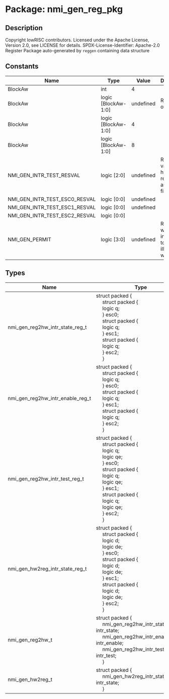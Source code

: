 # Package: nmi_gen_reg_pkg

## Description

Copyright lowRISC contributors.
 Licensed under the Apache License, Version 2.0, see LICENSE for details.
 SPDX-License-Identifier: Apache-2.0
 Register Package auto-generated by `reggen` containing data structure
 

## Constants

| Name                          | Type                | Value     | Description                                         |
| ----------------------------- | ------------------- | --------- | --------------------------------------------------- |
| BlockAw                       | int                 | 4         |                                                     |
| BlockAw                       | logic [BlockAw-1:0] | undefined | Register offsets                                    |
| BlockAw                       | logic [BlockAw-1:0] | 4         |                                                     |
| BlockAw                       | logic [BlockAw-1:0] | 8         |                                                     |
| NMI_GEN_INTR_TEST_RESVAL      | logic [2:0]         | undefined | Reset values for hwext registers and their fields   |
| NMI_GEN_INTR_TEST_ESC0_RESVAL | logic [0:0]         | undefined |                                                     |
| NMI_GEN_INTR_TEST_ESC1_RESVAL | logic [0:0]         | undefined |                                                     |
| NMI_GEN_INTR_TEST_ESC2_RESVAL | logic [0:0]         |           |                                                     |
| NMI_GEN_PERMIT                | logic [3:0]         | undefined | Register width information to check illegal writes  |
## Types

| Name                             | Type                                                                                                                                                                                                                                                                                                                                                                                                                                                                                                                                                                                                                                                                                                                                           | Description          |
| -------------------------------- | ---------------------------------------------------------------------------------------------------------------------------------------------------------------------------------------------------------------------------------------------------------------------------------------------------------------------------------------------------------------------------------------------------------------------------------------------------------------------------------------------------------------------------------------------------------------------------------------------------------------------------------------------------------------------------------------------------------------------------------------------- | -------------------- |
| nmi_gen_reg2hw_intr_state_reg_t  | struct packed {<br><span style="padding-left:20px">     struct packed {<br><span style="padding-left:20px">       logic        q;<br><span style="padding-left:20px">     } esc0;<br><span style="padding-left:20px">     struct packed {<br><span style="padding-left:20px">       logic        q;<br><span style="padding-left:20px">     } esc1;<br><span style="padding-left:20px">     struct packed {<br><span style="padding-left:20px">       logic        q;<br><span style="padding-left:20px">     } esc2;<br><span style="padding-left:20px">   }                                                                                                                                                                                  |                      |
| nmi_gen_reg2hw_intr_enable_reg_t | struct packed {<br><span style="padding-left:20px">     struct packed {<br><span style="padding-left:20px">       logic        q;<br><span style="padding-left:20px">     } esc0;<br><span style="padding-left:20px">     struct packed {<br><span style="padding-left:20px">       logic        q;<br><span style="padding-left:20px">     } esc1;<br><span style="padding-left:20px">     struct packed {<br><span style="padding-left:20px">       logic        q;<br><span style="padding-left:20px">     } esc2;<br><span style="padding-left:20px">   }                                                                                                                                                                                  |                      |
| nmi_gen_reg2hw_intr_test_reg_t   | struct packed {<br><span style="padding-left:20px">     struct packed {<br><span style="padding-left:20px">       logic        q;<br><span style="padding-left:20px">       logic        qe;<br><span style="padding-left:20px">     } esc0;<br><span style="padding-left:20px">     struct packed {<br><span style="padding-left:20px">       logic        q;<br><span style="padding-left:20px">       logic        qe;<br><span style="padding-left:20px">     } esc1;<br><span style="padding-left:20px">     struct packed {<br><span style="padding-left:20px">       logic        q;<br><span style="padding-left:20px">       logic        qe;<br><span style="padding-left:20px">     } esc2;<br><span style="padding-left:20px">   } |                      |
| nmi_gen_hw2reg_intr_state_reg_t  | struct packed {<br><span style="padding-left:20px">     struct packed {<br><span style="padding-left:20px">       logic        d;<br><span style="padding-left:20px">       logic        de;<br><span style="padding-left:20px">     } esc0;<br><span style="padding-left:20px">     struct packed {<br><span style="padding-left:20px">       logic        d;<br><span style="padding-left:20px">       logic        de;<br><span style="padding-left:20px">     } esc1;<br><span style="padding-left:20px">     struct packed {<br><span style="padding-left:20px">       logic        d;<br><span style="padding-left:20px">       logic        de;<br><span style="padding-left:20px">     } esc2;<br><span style="padding-left:20px">   } |                      |
| nmi_gen_reg2hw_t                 | struct packed {<br><span style="padding-left:20px">     nmi_gen_reg2hw_intr_state_reg_t intr_state;<br><span style="padding-left:20px">      nmi_gen_reg2hw_intr_enable_reg_t intr_enable;<br><span style="padding-left:20px">      nmi_gen_reg2hw_intr_test_reg_t intr_test;<br><span style="padding-left:20px">    }                                                                                                                                                                                                                                                                                                                                                                                                                         | Register -> HW type  |
| nmi_gen_hw2reg_t                 | struct packed {<br><span style="padding-left:20px">     nmi_gen_hw2reg_intr_state_reg_t intr_state;<br><span style="padding-left:20px">    }                                                                                                                                                                                                                                                                                                                                                                                                                                                                                                                                                                                                   | HW -> register type  |
